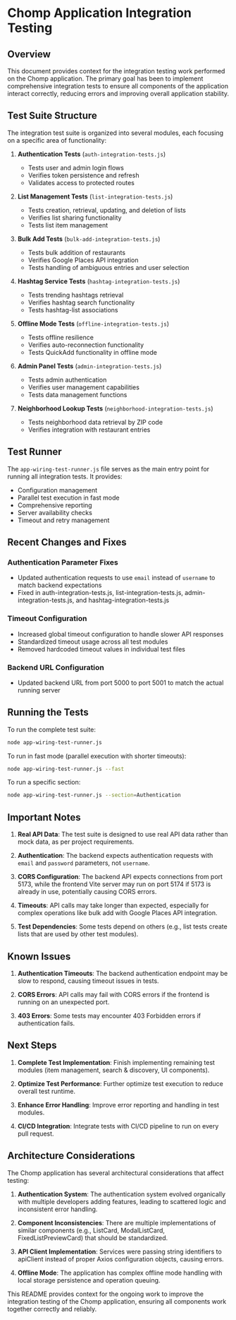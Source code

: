 # Chomp Application Integration Testing

## Overview

This document provides context for the integration testing work performed on the Chomp application. The primary goal has been to implement comprehensive integration tests to ensure all components of the application interact correctly, reducing errors and improving overall application stability.

## Test Suite Structure

The integration test suite is organized into several modules, each focusing on a specific area of functionality:

1. **Authentication Tests** (`auth-integration-tests.js`)
   - Tests user and admin login flows
   - Verifies token persistence and refresh
   - Validates access to protected routes

2. **List Management Tests** (`list-integration-tests.js`)
   - Tests creation, retrieval, updating, and deletion of lists
   - Verifies list sharing functionality
   - Tests list item management

3. **Bulk Add Tests** (`bulk-add-integration-tests.js`)
   - Tests bulk addition of restaurants
   - Verifies Google Places API integration
   - Tests handling of ambiguous entries and user selection

4. **Hashtag Service Tests** (`hashtag-integration-tests.js`)
   - Tests trending hashtags retrieval
   - Verifies hashtag search functionality
   - Tests hashtag-list associations

5. **Offline Mode Tests** (`offline-integration-tests.js`)
   - Tests offline resilience
   - Verifies auto-reconnection functionality
   - Tests QuickAdd functionality in offline mode

6. **Admin Panel Tests** (`admin-integration-tests.js`)
   - Tests admin authentication
   - Verifies user management capabilities
   - Tests data management functions

7. **Neighborhood Lookup Tests** (`neighborhood-integration-tests.js`)
   - Tests neighborhood data retrieval by ZIP code
   - Verifies integration with restaurant entries

## Test Runner

The `app-wiring-test-runner.js` file serves as the main entry point for running all integration tests. It provides:

- Configuration management
- Parallel test execution in fast mode
- Comprehensive reporting
- Server availability checks
- Timeout and retry management

## Recent Changes and Fixes

### Authentication Parameter Fixes
- Updated authentication requests to use `email` instead of `username` to match backend expectations
- Fixed in auth-integration-tests.js, list-integration-tests.js, admin-integration-tests.js, and hashtag-integration-tests.js

### Timeout Configuration
- Increased global timeout configuration to handle slower API responses
- Standardized timeout usage across all test modules
- Removed hardcoded timeout values in individual test files

### Backend URL Configuration
- Updated backend URL from port 5000 to port 5001 to match the actual running server

## Running the Tests

To run the complete test suite:
```bash
node app-wiring-test-runner.js
```

To run in fast mode (parallel execution with shorter timeouts):
```bash
node app-wiring-test-runner.js --fast
```

To run a specific section:
```bash
node app-wiring-test-runner.js --section=Authentication
```

## Important Notes

1. **Real API Data**: The test suite is designed to use real API data rather than mock data, as per project requirements.

2. **Authentication**: The backend expects authentication requests with `email` and `password` parameters, not `username`.

3. **CORS Configuration**: The backend API expects connections from port 5173, while the frontend Vite server may run on port 5174 if 5173 is already in use, potentially causing CORS errors.

4. **Timeouts**: API calls may take longer than expected, especially for complex operations like bulk add with Google Places API integration.

5. **Test Dependencies**: Some tests depend on others (e.g., list tests create lists that are used by other test modules).

## Known Issues

1. **Authentication Timeouts**: The backend authentication endpoint may be slow to respond, causing timeout issues in tests.

2. **CORS Errors**: API calls may fail with CORS errors if the frontend is running on an unexpected port.

3. **403 Errors**: Some tests may encounter 403 Forbidden errors if authentication fails.

## Next Steps

1. **Complete Test Implementation**: Finish implementing remaining test modules (item management, search & discovery, UI components).

2. **Optimize Test Performance**: Further optimize test execution to reduce overall test runtime.

3. **Enhance Error Handling**: Improve error reporting and handling in test modules.

4. **CI/CD Integration**: Integrate tests with CI/CD pipeline to run on every pull request.

## Architecture Considerations

The Chomp application has several architectural considerations that affect testing:

1. **Authentication System**: The authentication system evolved organically with multiple developers adding features, leading to scattered logic and inconsistent error handling.

2. **Component Inconsistencies**: There are multiple implementations of similar components (e.g., ListCard, ModalListCard, FixedListPreviewCard) that should be standardized.

3. **API Client Implementation**: Services were passing string identifiers to apiClient instead of proper Axios configuration objects, causing errors.

4. **Offline Mode**: The application has complex offline mode handling with local storage persistence and operation queuing.

This README provides context for the ongoing work to improve the integration testing of the Chomp application, ensuring all components work together correctly and reliably.
